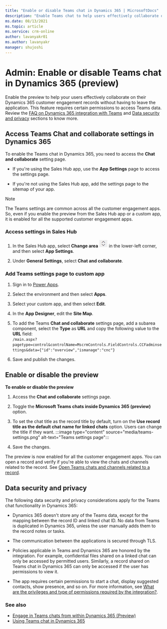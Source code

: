 ```yaml
---
title: "Enable or disable Teams chat in Dynamics 365 | MicrosoftDocs"
description: "Enable Teams chat to help users effectively collaborate on their Dynamics 365 customer engagement records without having to leave the application."
ms.date: 08/13/2021
ms.topic: article
ms.service: crm-online
author: lavanyakr01
ms.author: lavanyakr
manager: shujoshi
---
```

# Admin: Enable or disable Teams chat in Dynamics 365 (preview)

Enable the preview to help your users effectively collaborate on their Dynamics 365 customer engagement records without having to leave the application. This feature requires certain permissions to access Teams data. Review the [FAQ on Dynamics 365 integration with Teams](teams-in-dynamics-faq.md) and [Data security and privacy](#data-security-and-privacy) sections to know more.


## Access Teams Chat and collaborate settings in Dynamics 365

To enable the Teams chat in Dynamics 365, you need to access the **Chat and collaborate** setting page.  

-   If you're using the Sales Hub app, use the **App Settings** page to access the settings page.

-   If you're not using the Sales Hub app, add the settings page to the sitemap of your app.

> [!NOTE]
> The Teams settings are common across all the customer engagement apps. So, even if you enable the preview from the Sales Hub app or a custom app, it is enabled for all the supported customer engagement apps.

### Access settings in Sales Hub

1.  In the Sales Hub app, select **Change area** ![Icon to change the work area](media/change-area-icon.png) in the lower-left corner, and then select **App Settings**.

2.  Under **General Settings**, select **Chat and collaborate**.

### Add Teams settings page to custom app

1.  Sign in to [Power Apps](https://make.powerapps.com/).

2.  Select the environment and then select **Apps**. 

3.  Select your custom app, and then select **Edit**.

4.  In the **App Designer**, edit the **Site Map**.

5.  To add the Teams **Chat and collaborate** settings page, add a subarea component, select the **Type** as **URL** and copy the following value to the **URL** field:  
    ```/main.aspx?pagetype=control&controlName=MscrmControls.FieldControls.CCFadminsettings&data={"id":"overview","ismanage":"cnc"}```

6. Save and publish the changes.
    
## Enable or disable the preview

**To enable or disable the preview**

1.  Access the **Chat and collaborate** settings page.

2.  Toggle the **Microsoft Teams chats inside Dynamics 365 (preview)** option.

3.  To set the chat title as the record title by default, turn on the **Use record title as the default chat name for linked chats** option. Users can change the title if they want.
    :::image type="content" source="media/teams-settings.png" alt-text="Teams settings page":::

4.  Save the changes.

The preview is now enabled for all the customer engagement apps. You can open a record and verify if you're able to view the chats and channels related to the record. See [Open Teams chats and channels related to a record](using-teams-chat-in-dynamics.md#open-teams-chats-and-channels-related-to-a-record).


## Data security and privacy

The following data security and privacy considerations apply for the Teams chat functionality in Dynamics 365:

- Dynamics 365 doesn't store any of the Teams data, except for the mapping between the record ID and linked chat ID. No data from Teams is duplicated in Dynamics 365, unless the user manually adds them to the record notes or tasks.

- The communication between the applications is secured through TLS.

- Policies applicable in Teams and Dynamics 365 are honored by the integration. For example, confidential files shared on a linked chat can only be accessed by permitted users. Similarly, a record shared on Teams chat in Dynamics 365 can only be accessed if the user has permissions to view it.  

- The app requires certain permissions to start a chat, display suggested contacts, show presence, and so on. For more information, see [What are the privileges and type of permissions required by the integration?](teams-in-dynamics-faq.md#what-are-the-privileges-and-type-of-permissions-required-by-the-integration).  

### See also
- [Engage in Teams chats from within Dynamics 365 (Preview)](teams-collaboration-in-dymanics.md)
- [Using Teams chat in Dynamics 365](using-teams-chat-in-dynamics.md)
 
